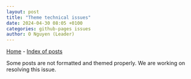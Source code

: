 ```yaml
---
layout: post
title: "Theme technical issues"
date: 2024-04-30 08:05 +0100
categories: github-pages issues
author: O Nguyen (Leader)
---
```


[Home](/) - [Index of posts](/posts.md)

Some posts are not formatted and themed properly. We are working on resolving this issue.
